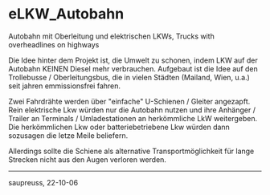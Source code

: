 # eLKW_Autobahn
Autobahn mit Oberleitung und elektrischen LKWs, Trucks with overheadlines on highways

Die Idee hinter dem Projekt ist, die Umwelt zu schonen, indem LKW auf der Autobahn KEINEN Diesel mehr verbrauchen.
Aufgebaut ist die Idee auf den Trollebusse / Oberleitungsbus, die in vielen Städten (Mailand, Wien, u.a.) seit jahren emmissionsfrei fahren.

Zwei Fahrdrähte werden über "einfache" U-Schienen / Gleiter angezapft. 
Rein elektrische Lkw würden nur die Autobahn nutzen und ihre Anhänger / Trailer an Terminals / Umladestationen an herkömmliche LkW weitergeben.
Die herkömmlichen Lkw oder batteriebetriebene Lkw würden dann sozusagen die letze Meile beliefern.

Allerdings sollte die Schiene als alternative Transportmöglichkeit für lange Strecken nicht aus den Augen verloren werden.

-------------------
saupreuss, 22-10-06

